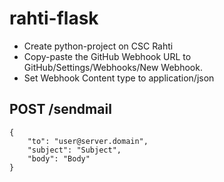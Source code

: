 # rahti-flask

- Create python-project on CSC Rahti
- Copy-paste the GitHub Webhook URL to GitHub/Settings/Webhooks/New Webhook. 
- Set Webhook Content type to application/json


## POST /sendmail
```
{ 
    "to": "user@server.domain", 
    "subject": "Subject", 
    "body": "Body" 
}